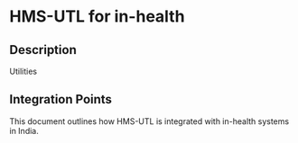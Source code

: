 # HMS-UTL for in-health

## Description

Utilities

## Integration Points

This document outlines how HMS-UTL is integrated with in-health systems in India.
